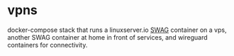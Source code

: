 # vpns

docker-compose stack that runs a linuxserver.io [SWAG](https://github.com/linuxserver/docker-swag) container on a vps, another SWAG container at home in front of services, and wireguard containers for connectivity.
